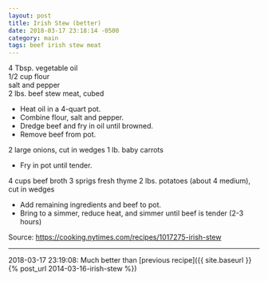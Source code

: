```yaml
---
layout: post
title: Irish Stew (better)
date: 2018-03-17 23:18:14 -0500
category: main
tags: beef irish stew meat
---
```

4 Tbsp. vegetable oil  
1/2 cup flour  
salt and pepper  
2 lbs. beef stew meat, cubed  
<ul>
 	<li>Heat oil in a 4-quart pot.</li>
 	<li>Combine flour, salt and pepper.</li>
 	<li>Dredge beef and fry in oil until browned.</li>
 	<li>Remove beef from pot.</li>
</ul>
2 large onions, cut in wedges  
1 lb. baby carrots  
<ul>
 	<li>Fry in pot until tender.</li>
</ul>
4 cups beef broth  
3 sprigs fresh thyme  
2 lbs. potatoes (about 4 medium), cut in wedges  
<ul>
 	<li>Add remaining ingredients and beef to pot.</li>
 	<li>Bring to a simmer, reduce heat, and simmer until beef is tender (2-3 hours)</li>
</ul>
Source: <a href="https://cooking.nytimes.com/recipes/1017275-irish-stew">https://cooking.nytimes.com/recipes/1017275-irish-stew</a>

---

2018-03-17 23:19:08: Much better than [previous recipe]({{ site.baseurl }}{% post_url 2014-03-16-irish-stew %})
